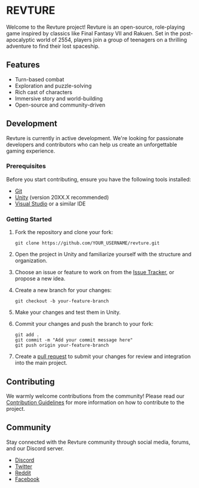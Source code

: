 # REVTURE

Welcome to the Revture project! Revture is an open-source, role-playing game inspired by classics like Final Fantasy VII and Rakuen. Set in the post-apocalyptic world of 2554, players join a group of teenagers on a thrilling adventure to find their lost spaceship.

## Features

- Turn-based combat
- Exploration and puzzle-solving
- Rich cast of characters
- Immersive story and world-building
- Open-source and community-driven

## Development

Revture is currently in active development. We're looking for passionate developers and contributors who can help us create an unforgettable gaming experience.

### Prerequisites

Before you start contributing, ensure you have the following tools installed:

- [Git](https://git-scm.com/)
- [Unity](https://unity.com/) (version 20XX.X recommended)
- [Visual Studio](https://visualstudio.microsoft.com/) or a similar IDE

### Getting Started

1. Fork the repository and clone your fork:

   ```
   git clone https://github.com/YOUR_USERNAME/revture.git
   ```

2. Open the project in Unity and familiarize yourself with the structure and organization.

3. Choose an issue or feature to work on from the [Issue Tracker](https://github.com/starsux/revture/issues), or propose a new idea.

4. Create a new branch for your changes:

   ```
   git checkout -b your-feature-branch
   ```

5. Make your changes and test them in Unity.

6. Commit your changes and push the branch to your fork:

   ```
   git add .
   git commit -m "Add your commit message here"
   git push origin your-feature-branch
   ```

7. Create a [pull request](https://github.com/starsux/revture/pulls) to submit your changes for review and integration into the main project.

## Contributing

We warmly welcome contributions from the community! Please read our [Contribution Guidelines](CONTRIBUTING.md) for more information on how to contribute to the project.

## Community

Stay connected with the Revture community through social media, forums, and our Discord server.

- [Discord](https://discord.gg/revture)
- [Twitter](https://twitter.com/revture_game)
- [Reddit](https://reddit.com/r/revture)
- [Facebook](https://facebook.com/revturegame)

